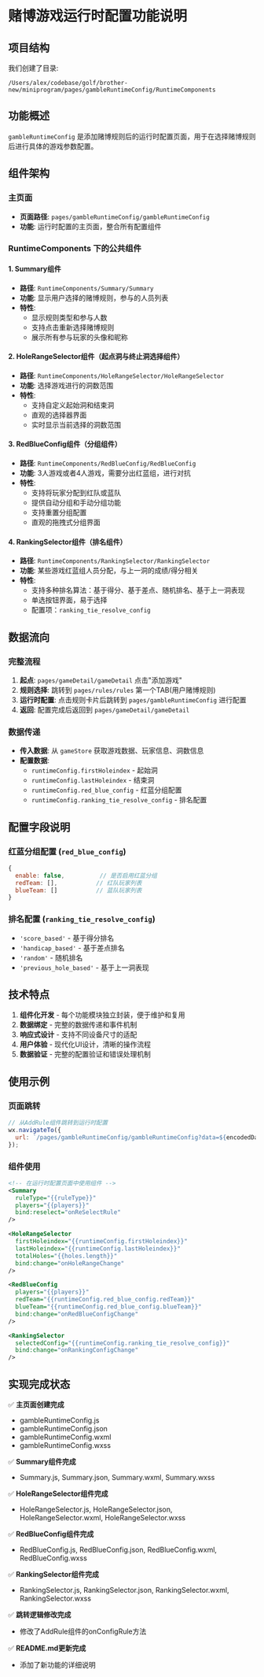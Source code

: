 # 赌博游戏运行时配置功能说明

## 项目结构

我们创建了目录:
```
/Users/alex/codebase/golf/brother-new/miniprogram/pages/gambleRuntimeConfig/RuntimeComponents
```

## 功能概述

`gambleRuntimeConfig` 是添加赌博规则后的运行时配置页面，用于在选择赌博规则后进行具体的游戏参数配置。

## 组件架构

### 主页面
- **页面路径**: `pages/gambleRuntimeConfig/gambleRuntimeConfig`
- **功能**: 运行时配置的主页面，整合所有配置组件

### RuntimeComponents 下的公共组件

#### 1. Summary组件
- **路径**: `RuntimeComponents/Summary/Summary`
- **功能**: 显示用户选择的赌博规则，参与的人员列表
- **特性**: 
  - 显示规则类型和参与人数
  - 支持点击重新选择赌博规则
  - 展示所有参与玩家的头像和昵称

#### 2. HoleRangeSelector组件（起点洞与终止洞选择组件）
- **路径**: `RuntimeComponents/HoleRangeSelector/HoleRangeSelector`
- **功能**: 选择游戏进行的洞数范围
- **特性**:
  - 支持自定义起始洞和结束洞
  - 直观的选择器界面
  - 实时显示当前选择的洞数范围

#### 3. RedBlueConfig组件（分组组件）
- **路径**: `RuntimeComponents/RedBlueConfig/RedBlueConfig`
- **功能**: 3人游戏或者4人游戏，需要分出红蓝组，进行对抗
- **特性**:
  - 支持将玩家分配到红队或蓝队
  - 提供自动分组和手动分组功能
  - 支持重置分组配置
  - 直观的拖拽式分组界面

#### 4. RankingSelector组件（排名组件）
- **路径**: `RuntimeComponents/RankingSelector/RankingSelector`
- **功能**: 某些游戏红蓝组人员分配，与上一洞的成绩/得分相关
- **特性**:
  - 支持多种排名算法：基于得分、基于差点、随机排名、基于上一洞表现
  - 单选按钮界面，易于选择
  - 配置项：`ranking_tie_resolve_config`

## 数据流向

### 完整流程
1. **起点**: `pages/gameDetail/gameDetail` 点击"添加游戏"
2. **规则选择**: 跳转到 `pages/rules/rules` 第一个TAB(用户赌博规则)
3. **运行时配置**: 点击规则卡片后跳转到 `pages/gambleRuntimeConfig` 进行配置
4. **返回**: 配置完成后返回到 `pages/gameDetail/gameDetail`

### 数据传递
- **传入数据**: 从 `gameStore` 获取游戏数据、玩家信息、洞数信息
- **配置数据**: 
  - `runtimeConfig.firstHoleindex` - 起始洞
  - `runtimeConfig.lastHoleindex` - 结束洞
  - `runtimeConfig.red_blue_config` - 红蓝分组配置
  - `runtimeConfig.ranking_tie_resolve_config` - 排名配置

## 配置字段说明

### 红蓝分组配置 (`red_blue_config`)
```javascript
{
  enable: false,          // 是否启用红蓝分组
  redTeam: [],           // 红队玩家列表
  blueTeam: []           // 蓝队玩家列表
}
```

### 排名配置 (`ranking_tie_resolve_config`)
- `'score_based'` - 基于得分排名
- `'handicap_based'` - 基于差点排名
- `'random'` - 随机排名
- `'previous_hole_based'` - 基于上一洞表现

## 技术特点

1. **组件化开发** - 每个功能模块独立封装，便于维护和复用
2. **数据绑定** - 完整的数据传递和事件机制
3. **响应式设计** - 支持不同设备尺寸的适配
4. **用户体验** - 现代化UI设计，清晰的操作流程
5. **数据验证** - 完整的配置验证和错误处理机制

## 使用示例

### 页面跳转
```javascript
// 从AddRule组件跳转到运行时配置
wx.navigateTo({
  url: `/pages/gambleRuntimeConfig/gambleRuntimeConfig?data=${encodedData}`
});
```

### 组件使用
```xml
<!-- 在运行时配置页面中使用组件 -->
<Summary 
  ruleType="{{ruleType}}"
  players="{{players}}"
  bind:reselect="onReSelectRule"
/>

<HoleRangeSelector 
  firstHoleindex="{{runtimeConfig.firstHoleindex}}"
  lastHoleindex="{{runtimeConfig.lastHoleindex}}"
  totalHoles="{{holes.length}}"
  bind:change="onHoleRangeChange"
/>

<RedBlueConfig 
  players="{{players}}"
  redTeam="{{runtimeConfig.red_blue_config.redTeam}}"
  blueTeam="{{runtimeConfig.red_blue_config.blueTeam}}"
  bind:change="onRedBlueConfigChange"
/>

<RankingSelector 
  selectedConfig="{{runtimeConfig.ranking_tie_resolve_config}}"
  bind:change="onRankingConfigChange"
/>
```

## 实现完成状态

✅ **主页面创建完成**
- gambleRuntimeConfig.js
- gambleRuntimeConfig.json  
- gambleRuntimeConfig.wxml
- gambleRuntimeConfig.wxss

✅ **Summary组件完成**
- Summary.js, Summary.json, Summary.wxml, Summary.wxss

✅ **HoleRangeSelector组件完成**
- HoleRangeSelector.js, HoleRangeSelector.json, HoleRangeSelector.wxml, HoleRangeSelector.wxss

✅ **RedBlueConfig组件完成**
- RedBlueConfig.js, RedBlueConfig.json, RedBlueConfig.wxml, RedBlueConfig.wxss

✅ **RankingSelector组件完成**
- RankingSelector.js, RankingSelector.json, RankingSelector.wxml, RankingSelector.wxss

✅ **跳转逻辑修改完成**
- 修改了AddRule组件的onConfigRule方法

✅ **README.md更新完成**
- 添加了新功能的详细说明